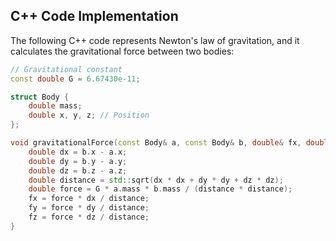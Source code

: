 ## C++ Code Implementation

The following C++ code represents Newton's law of gravitation, and it calculates the gravitational force between two bodies:

```cpp
// Gravitational constant
const double G = 6.67430e-11;

struct Body {
    double mass;
    double x, y, z; // Position
};

void gravitationalForce(const Body& a, const Body& b, double& fx, double& fy, double& fz) {
    double dx = b.x - a.x;
    double dy = b.y - a.y;
    double dz = b.z - a.z;
    double distance = std::sqrt(dx * dx + dy * dy + dz * dz);
    double force = G * a.mass * b.mass / (distance * distance);
    fx = force * dx / distance;
    fy = force * dy / distance;
    fz = force * dz / distance;
}
